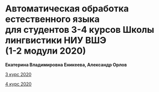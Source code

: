 # Автоматическая обработка естественного языка <br>для студентов 3-4 курсов Школы лингвистики НИУ ВШЭ <br>(1-2 модули 2020)

**Екатерина Владимировна Еникеева, Александр Орлов**

[3 курс 2020](3rd_year)

[4 курс 2020](4th_year)
